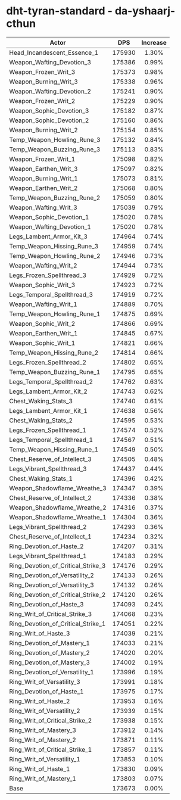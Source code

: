 # dht-tyran-standard - da-yshaarj-cthun
| Actor | DPS | Increase |
|---|:---:|:---:|
|Head_Incandescent_Essence_1|175930|1.30%|
|Weapon_Wafting_Devotion_3|175386|0.99%|
|Weapon_Frozen_Writ_3|175373|0.98%|
|Weapon_Burning_Writ_3|175338|0.96%|
|Weapon_Wafting_Devotion_2|175241|0.90%|
|Weapon_Frozen_Writ_2|175229|0.90%|
|Weapon_Sophic_Devotion_3|175182|0.87%|
|Weapon_Sophic_Devotion_2|175160|0.86%|
|Weapon_Burning_Writ_2|175154|0.85%|
|Temp_Weapon_Howling_Rune_3|175132|0.84%|
|Temp_Weapon_Buzzing_Rune_3|175113|0.83%|
|Weapon_Frozen_Writ_1|175098|0.82%|
|Weapon_Earthen_Writ_3|175097|0.82%|
|Weapon_Burning_Writ_1|175073|0.81%|
|Weapon_Earthen_Writ_2|175068|0.80%|
|Temp_Weapon_Buzzing_Rune_2|175059|0.80%|
|Weapon_Wafting_Writ_3|175039|0.79%|
|Weapon_Sophic_Devotion_1|175020|0.78%|
|Weapon_Wafting_Devotion_1|175020|0.78%|
|Legs_Lambent_Armor_Kit_3|174964|0.74%|
|Temp_Weapon_Hissing_Rune_3|174959|0.74%|
|Temp_Weapon_Howling_Rune_2|174946|0.73%|
|Weapon_Wafting_Writ_2|174944|0.73%|
|Legs_Frozen_Spellthread_3|174929|0.72%|
|Weapon_Sophic_Writ_3|174923|0.72%|
|Legs_Temporal_Spellthread_3|174919|0.72%|
|Weapon_Wafting_Writ_1|174889|0.70%|
|Temp_Weapon_Howling_Rune_1|174875|0.69%|
|Weapon_Sophic_Writ_2|174866|0.69%|
|Weapon_Earthen_Writ_1|174845|0.67%|
|Weapon_Sophic_Writ_1|174821|0.66%|
|Temp_Weapon_Hissing_Rune_2|174814|0.66%|
|Legs_Frozen_Spellthread_2|174802|0.65%|
|Temp_Weapon_Buzzing_Rune_1|174795|0.65%|
|Legs_Temporal_Spellthread_2|174762|0.63%|
|Legs_Lambent_Armor_Kit_2|174743|0.62%|
|Chest_Waking_Stats_3|174740|0.61%|
|Legs_Lambent_Armor_Kit_1|174638|0.56%|
|Chest_Waking_Stats_2|174595|0.53%|
|Legs_Frozen_Spellthread_1|174574|0.52%|
|Legs_Temporal_Spellthread_1|174567|0.51%|
|Temp_Weapon_Hissing_Rune_1|174549|0.50%|
|Chest_Reserve_of_Intellect_3|174505|0.48%|
|Legs_Vibrant_Spellthread_3|174437|0.44%|
|Chest_Waking_Stats_1|174396|0.42%|
|Weapon_Shadowflame_Wreathe_3|174347|0.39%|
|Chest_Reserve_of_Intellect_2|174336|0.38%|
|Weapon_Shadowflame_Wreathe_2|174316|0.37%|
|Weapon_Shadowflame_Wreathe_1|174304|0.36%|
|Legs_Vibrant_Spellthread_2|174293|0.36%|
|Chest_Reserve_of_Intellect_1|174234|0.32%|
|Ring_Devotion_of_Haste_2|174207|0.31%|
|Legs_Vibrant_Spellthread_1|174183|0.29%|
|Ring_Devotion_of_Critical_Strike_3|174176|0.29%|
|Ring_Devotion_of_Versatility_2|174133|0.26%|
|Ring_Devotion_of_Versatility_3|174132|0.26%|
|Ring_Devotion_of_Critical_Strike_2|174120|0.26%|
|Ring_Devotion_of_Haste_3|174093|0.24%|
|Ring_Writ_of_Critical_Strike_3|174068|0.23%|
|Ring_Devotion_of_Critical_Strike_1|174051|0.22%|
|Ring_Writ_of_Haste_3|174039|0.21%|
|Ring_Devotion_of_Mastery_1|174033|0.21%|
|Ring_Devotion_of_Mastery_2|174020|0.20%|
|Ring_Devotion_of_Mastery_3|174002|0.19%|
|Ring_Devotion_of_Versatility_1|173996|0.19%|
|Ring_Writ_of_Versatility_3|173991|0.18%|
|Ring_Devotion_of_Haste_1|173975|0.17%|
|Ring_Writ_of_Haste_2|173953|0.16%|
|Ring_Writ_of_Versatility_2|173939|0.15%|
|Ring_Writ_of_Critical_Strike_2|173938|0.15%|
|Ring_Writ_of_Mastery_3|173912|0.14%|
|Ring_Writ_of_Mastery_2|173871|0.11%|
|Ring_Writ_of_Critical_Strike_1|173857|0.11%|
|Ring_Writ_of_Versatility_1|173853|0.10%|
|Ring_Writ_of_Haste_1|173830|0.09%|
|Ring_Writ_of_Mastery_1|173803|0.07%|
|Base|173673|0.00%|
